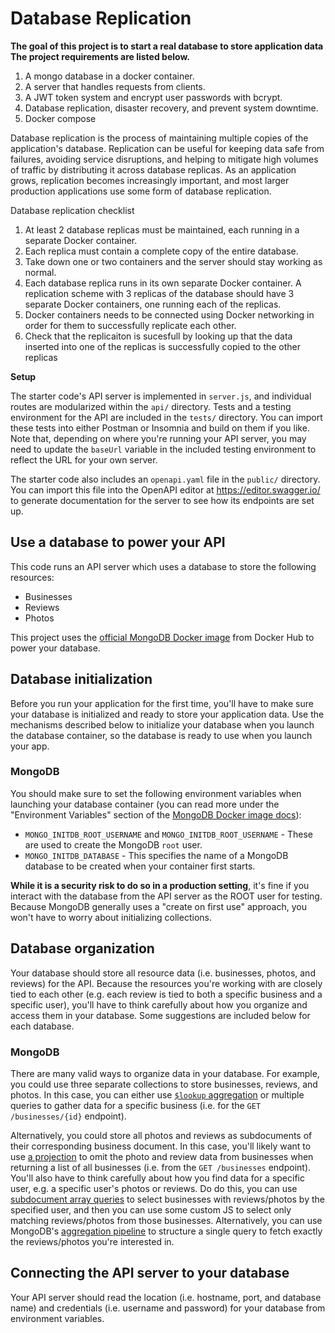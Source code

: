 
# Database Replication

**The goal of this project is to start a real database to store application data**<br/>
**The project requirements are listed below.**

1. A mongo database in a docker container.
2. A server that handles requests from clients.
3. A JWT token system and encrypt user passwords with bcrypt.
4. Database replication, disaster recovery, and prevent system downtime.
5. Docker compose


Database replication is the process of maintaining multiple copies of the application's database.  Replication can be useful for keeping data safe from failures, avoiding service disruptions, and helping to mitigate high volumes of traffic by distributing it across database replicas.  As an application grows, replication becomes increasingly important, and most larger production applications use some form of database replication.


Database replication checklist
1. At least 2 database replicas must be maintained, each running in a separate Docker container.
2. Each replica must contain a complete copy of the entire database.
3. Take down one or two containers and the server should stay working as normal. 
4. Each database replica runs in its own separate Docker container. A replication scheme with 3 replicas of the database should have 3 separate Docker containers, one running each of the replicas.
5. Docker containers needs to be connected using Docker networking in order for them to successfully replicate each other.
6. Check that the replicaiton is sucesfull by looking up that the data inserted into one of the replicas is successfully copied to the other replicas


**Setup**

The starter code's API server is implemented in `server.js`, and individual routes are modularized within the `api/` directory.  Tests and a testing environment for the API are included in the `tests/` directory.  You can import these tests into either Postman or Insomnia and build on them if you like.  Note that, depending on where you're running your API server, you may need to update the `baseUrl` variable in the included testing environment to reflect the URL for your own server.

The starter code also includes an `openapi.yaml` file in the `public/` directory.  You can import this file into the OpenAPI editor at https://editor.swagger.io/ to generate documentation for the server to see how its endpoints are set up.


## Use a database to power your API

This code runs an API server which uses a database to store the following resources:
  * Businesses
  * Reviews
  * Photos

This project uses the [official MongoDB Docker image](https://hub.docker.com/_/mongo) from Docker Hub to power your database. 

## Database initialization

Before you run your application for the first time, you'll have to make sure your database is initialized and ready to store your application data.  Use the mechanisms described below to initialize your database when you launch the database container, so the database is ready to use when you launch your app.

### MongoDB

You should make sure to set the following environment variables when launching your database container (you can read more under the "Environment Variables" section of the [MongoDB Docker image docs](https://hub.docker.com/_/mongo/)):
  * `MONGO_INITDB_ROOT_USERNAME` and `MONGO_INITDB_ROOT_USERNAME` - These are used to create the MongoDB `root` user.
  * `MONGO_INITDB_DATABASE` - This specifies the name of a MongoDB database to be created when your container first starts.

**While it is a security risk to do so in a production setting**, it's fine if you interact with the database from the API server as the ROOT user for testing.  Because MongoDB generally uses a "create on first use" approach, you won't have to worry about initializing collections.

## Database organization

Your database should store all resource data (i.e. businesses, photos, and reviews) for the API.  Because the resources you're working with are closely tied to each other (e.g. each review is tied to both a specific business and a specific user), you'll have to think carefully about how you organize and access them in your database.  Some suggestions are included below for each database.


### MongoDB

There are many valid ways to organize data in your database.  For example, you could use three separate collections to store businesses, reviews, and photos.  In this case, you can either use [`$lookup` aggregation](https://docs.mongodb.com/manual/reference/operator/aggregation/lookup/) or multiple queries to gather data for a specific business (i.e. for the `GET /businesses/{id}` endpoint).

Alternatively, you could store all photos and reviews as subdocuments of their corresponding business document.  In this case, you'll likely want to use [a projection](https://docs.mongodb.com/manual/tutorial/project-fields-from-query-results/) to omit the photo and review data from businesses when returning a list of all businesses (i.e. from the `GET /businesses` endpoint).  You'll also have to think carefully about how you find data for a specific user, e.g. a specific user's photos or reviews.  Do do this, you can use [subdocument array queries](https://docs.mongodb.com/manual/tutorial/query-array-of-documents/) to select businesses with reviews/photos by the specified user, and then you can use some custom JS to select only matching reviews/photos from those businesses.  Alternatively, you can use MongoDB's [aggregation pipeline](https://docs.mongodb.com/manual/core/aggregation-pipeline/) to structure a single query to fetch exactly the reviews/photos you're interested in.

## Connecting the API server to your database

Your API server should read the location (i.e. hostname, port, and database name) and credentials (i.e. username and password) for your database from environment variables.

